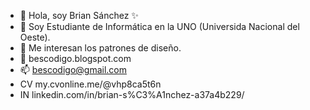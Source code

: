 - 👋 Hola, soy Brian Sánchez ✨ 
- 👀 Soy Estudiante de Informática en la UNO (Universida Nacional del Oeste).
- 🌱 Me interesan los patrones de diseño.
- 💞️ bescodigo.blogspot.com
- 📫 bescodigo@gmail.com
- CV my.cvonline.me/@vhp8ca5t6n
- IN linkedin.com/in/brian-s%C3%A1nchez-a37a4b229/
